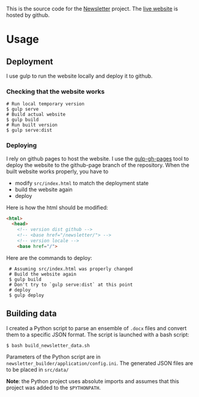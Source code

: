 This is the source code for the [Newsletter](https://github.com/BenjaminHabert/newsletter) project. The [live website](https://benjaminhabert.github.io/newsletter/) is  hosted by github.

# Usage

## Deployment

I use gulp to run the website locally and deploy it to github.

### Checking that the website works

```shell
# Run local temporary version
$ gulp serve
# Build actual website
$ gulp build
# Run built version
$ gulp serve:dist
```

### Deploying

I rely on github pages to host the website. I use the [gulp-gh-pages](https://www.npmjs.com/package/gulp-gh-pages) tool to deploy the website to the github-page branch of the repository. When the built website works properly, you have to

 - modify `src/index.html` to match the deployment state
 - build the website again
 - deploy

Here is how the html should be modified:
```html
<html>
  <head>
    <!-- version dist github -->
    <!-- <base href="/newsletter/"> -->
    <!-- version locale -->
    <base href="/">
```

Here are the commands to deploy:
```shell
 # Assuming src/index.html was properly changed
 # Build the website again
 $ gulp build
 # Don't try to `gulp serve:dist` at this point
 # deploy
 $ gulp deploy
```


## Building data

I created a Python script to parse an ensemble of `.docx` files and convert them to a specific JSON format. The script is launched with a bash script:

```shell
$ bash build_newsletter_data.sh
```

Parameters of the Python script are in `newsletter_builder/application/config.ini`. The generated JSON files are to be placed in `src/data/`

**Note**: the Python project uses absolute imports and assumes that this project was added to the `$PYTHONPATH`.

